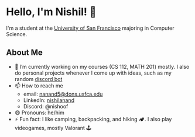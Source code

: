 # Hello, I'm Nishil! 👋

I'm a student at the [University of San Francisco](https://www.usfca.edu/) majoring in Computer Science.

## About Me
- 🔭 I’m currently working on my courses (CS 112, MATH 201) mostly. I also do personal projects whenever I come up with ideas, such as my random [discord bot](https://github.com/nishoof/pet-faadil)
- 📫 How to reach me
  - email: [nanand5@dons.usfca.edu](mailto:nanand5@dons.usfca.edu)
  - LinkedIn: [nishilanand](https://www.linkedin.com/in/nishilanand/)
  - Discord: @nishoof
- 😄 Pronouns: he/him
- ⚡ Fun fact: I like camping, backpacking, and hiking 🏕️. I also play videogames, mostly Valorant 🕹️
